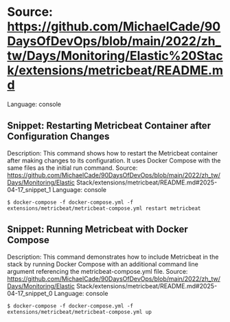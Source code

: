 # Source: https://github.com/MichaelCade/90DaysOfDevOps/blob/main/2022/zh_tw/Days/Monitoring/Elastic%20Stack/extensions/metricbeat/README.md
Language: console

## Snippet: Restarting Metricbeat Container after Configuration Changes
Description: This command shows how to restart the Metricbeat container after making changes to its configuration. It uses Docker Compose with the same files as the initial run command.
Source: https://github.com/MichaelCade/90DaysOfDevOps/blob/main/2022/zh_tw/Days/Monitoring/Elastic Stack/extensions/metricbeat/README.md#2025-04-17_snippet_1
Language: console

```console
$ docker-compose -f docker-compose.yml -f extensions/metricbeat/metricbeat-compose.yml restart metricbeat
```

## Snippet: Running Metricbeat with Docker Compose
Description: This command demonstrates how to include Metricbeat in the stack by running Docker Compose with an additional command line argument referencing the metricbeat-compose.yml file.
Source: https://github.com/MichaelCade/90DaysOfDevOps/blob/main/2022/zh_tw/Days/Monitoring/Elastic Stack/extensions/metricbeat/README.md#2025-04-17_snippet_0
Language: console

```console
$ docker-compose -f docker-compose.yml -f extensions/metricbeat/metricbeat-compose.yml up
```